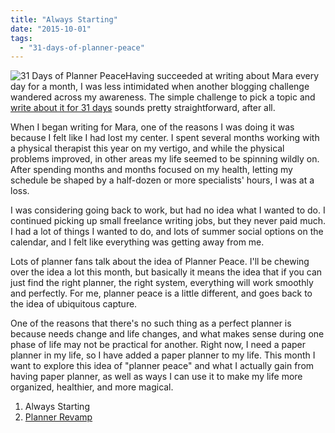 ```yaml
---
title: "Always Starting"
date: "2015-10-01"
tags: 
  - "31-days-of-planner-peace"
---
```


![31 Days of Planner Peace](images/MANHATTAN.png)Having succeeded at writing about Mara every day for a month, I was less intimidated when another blogging challenge wandered across my awareness. The simple challenge to pick a topic and [write about it for 31 days](http://write31days.com/) sounds pretty straightforward, after all.

When I began writing for Mara, one of the reasons I was doing it was because I felt like I had lost my center. I spent several months working with a physical therapist this year on my vertigo, and while the physical problems improved, in other areas my life seemed to be spinning wildly on. After spending months and months focused on my health, letting my schedule be shaped by a half-dozen or more specialists' hours, I was at a loss.

I was considering going back to work, but had no idea what I wanted to do. I continued picking up small freelance writing jobs, but they never paid much. I had a lot of things I wanted to do, and lots of summer social options on the calendar, and I felt like everything was getting away from me.

Lots of planner fans talk about the idea of Planner Peace. I'll be chewing over the idea a lot this month, but basically it means the idea that if you can just find the right planner, the right system, everything will work smoothly and perfectly. For me, planner peace is a little different, and goes back to the idea of ubiquitous capture.

One of the reasons that there's no such thing as a perfect planner is because needs change and life changes, and what makes sense during one phase of life may not be practical for another. Right now, I need a paper planner in my life, so I have added a paper planner to my life. This month I want to explore this idea of "planner peace" and what I actually gain from having paper planner, as well as ways I can use it to make my life more organized, healthier, and more magical.

1. Always Starting
2. [Planner Revamp](http://jackofmanytrades.info/2015/10/planner-revamp/)
